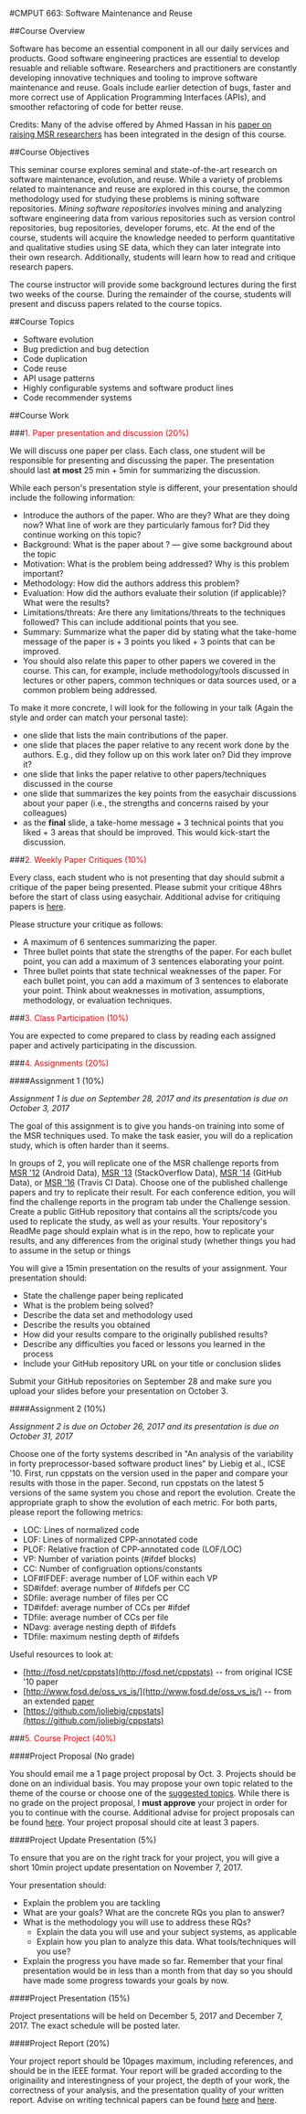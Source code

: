 #CMPUT 663: Software Maintenance and Reuse


##Course Overview

Software has become an essential component in all our daily services and products. Good software engineering practices are essential to develop resuable and reliable software. Researchers and practitioners are constantly developing innovative techniques and tooling to improve software maintenance and reuse. Goals include earlier detection of bugs, faster and more correct use of Application Programming Interfaces (APIs), and smoother refactoring of code for better reuse. 

Credits: Many of the advise offered by Ahmed Hassan in his [paper on raising MSR researchers](http://dl.acm.org/citation.cfm?id=2901780) has been integrated in the design of this course.

##Course Objectives

This seminar course explores seminal and state-of-the-art research on software maintenance, evolution, and reuse. While a variety of problems related to maintenance and reuse are explored in this course, the common methodology used for studying these problems is mining software repositories. *Mining software repositories* involves mining and analyzing software engineering data from various repositories such as version control repositories, bug repositories, developer forums, etc. At the end of the course, students will acquire the knowledge needed to perform quantitative and qualitative studies using SE data, which they can later integrate into their own research. Additionally, students will learn how to read and critique research papers.

The course instructor will provide some background lectures during the first two weeks of the course. During the remainder of the course, students will present and discuss papers related to the course topics.

##Course Topics

* Software evolution
* Bug prediction and bug detection
* Code duplication
* Code reuse
* API usage patterns
* Highly configurable systems and software product lines
* Code recommender systems

##Course Work

###<span style="color:red">1. Paper presentation and discussion (20%)</span>

We will discuss one paper per class. Each class, one student will be responsible for presenting and discussing the paper. The presentation should last **at most** 25 min + 5min for summarizing the discussion.

While each person's presentation style is different, your presentation should include the following information:

* Introduce the authors of the paper. Who are they? What are they doing now? What line of work are they particularly famous for? Did they continue working on this topic?
* Background: What is the paper about ? — give some background about the topic
* Motivation: What is the problem being addressed? Why is this problem important?
* Methodology: How did the authors address this problem?
* Evaluation: How did the authors evaluate their solution (if applicable)? What were the results?
* Limitations/threats: Are there any limitations/threats to the techniques followed? This can include additional points that you see.
* Summary: Summarize what the paper did by stating what the take-home message of the paper is + 3 points you liked + 3 points that can be improved.
* You should also relate this paper to other papers we covered in the course. This can, for example, include methodology/tools discussed in lectures or other papers, common techniques or data sources used, or a common problem being addressed.

To make it more concrete, I will look for the following in your talk (Again the style and order can match your personal taste):

* one slide that lists the main contributions of the paper.
* one slide that places the paper relative to any recent work done by the authors. E.g., did they follow up on this work later on? Did they improve it? 
* one slide that links the paper relative to other papers/techniques discussed in the course
* one slide that summarizes the key points from the easychair discussions about your paper (i.e., the strengths and concerns raised by your colleagues)
* as the **final** slide, a take-home message + 3 technical points that you liked + 3 areas that should be improved. This would kick-start the discussion.

###<span style="color:red">2. Weekly Paper Critiques (10%)</span>

Every class, each student who is not presenting that day should submit a critique of the paper being presented. Please submit your critique 48hrs before the start of class using easychair. Additional advise for critiquing papers is [here](http://cs.queensu.ca/~ahmed/home/teaching/CISC880/F16/papers/reviewing-smith.pdf). 

Please structure your critique as follows:

* A maximum of 6 sentences summarizing the paper.
* Three bullet points that state the strengths of the paper. For each bullet point, you can add a maximum of 3 sentences elaborating your point.
* Three bullet points that state technical weaknesses of the paper. For each bullet point, you can add a maximum of 3 sentences to elaborate your point. Think about weaknesses in motivation, assumptions, methodology, or evaluation techniques.

###<span style="color:red">3. Class Participation (10%)</span>

You are expected to come prepared to class by reading each assigned paper and actively participating in the discussion. 

###<span style="color:red">4. Assignments (20%)</span>

####Assignment 1 (10%)

*Assignment 1 is due on September 28, 2017 and its presentation is due on October 3, 2017*

The goal of this assignment is to give you hands-on training into some of the MSR techniques used. To make the task easier, you will do a replication study, which is often harder than it seems. 

In groups of 2, you will replicate one of the MSR challenge reports from [MSR '12](http://2012.msrconf.org/challenge.php) (Android Data), [MSR '13](http://2013.msrconf.org/challenge.php) (StackOverflow Data), [MSR '14](http://2014.msrconf.org/challenge.php) (GitHub Data), or [MSR '16](http://2017.msrconf.org/#/challenge) (Travis CI Data). Choose one of the published challenge papers and try to replicate their result. For each conference edition, you will find the challenge reports in the program tab under the Challenge session. Create a public GitHub repository that contains all the scripts/code you used to replicate the study, as well as your results. Your repository's ReadMe page should explain what is in the repo, how to replicate your results, and any differences from the original study (whether things you had to assume in the setup or things 

You will give a 15min presentation on the results of your assignment. Your presentation should:

* State the challenge paper being replicated
* What is the problem being solved?
* Describe the data set and methodology used
* Describe the results you obtained
* How did your results compare to the originally published results?
* Describe any difficulties you faced or lessons you learned in the process
* Include your GitHub repository URL on your title or conclusion slides

Submit your GitHub repositories on September 28 and make sure you upload your slides before your presentation on October 3.

####Assignment 2 (10%)

*Assignment 2 is due on October 26, 2017 and its presentation is due on October 31, 2017*

Choose one of the forty systems described in "An analysis of the variability in forty preprocessor-based software product lines" by Liebig et al., ICSE '10. First, run cppstats on the version used in the paper and compare your results with those in the paper. Second, run cppstats on the latest 5 versions of the same system you chose and report the evolution. Create the appropriate graph to show the evolution of each metric. For both parts, please report the following metrics:

* LOC: Lines of normalized code
* LOF: Lines of normalized CPP-annotated code
* PLOF: Relative fraction of CPP-annotated code (LOF/LOC)
* VP: Number of variation points (#ifdef blocks)
* CC: Number of configruation options/constants
* LOF#IFDEF: average number of LOF within each VP
* SD#ifdef: average number of #ifdefs per CC
* SDfile: average number of files per CC
* TD#ifdef: average number of CCs per #ifdef
* TDfile: average number of CCs per file
* NDavg: average nesting depth of #ifdefs
* TDfile: maximum nesting depth of #ifdefs

Useful resources to look at:

* [http://fosd.net/cppstats](http://fosd.net/cppstats) -- from original ICSE '10 paper
* [http://www.fosd.de/oss_vs_is/](http://www.fosd.de/oss_vs_is/) -- from an extended [paper](https://link.springer.com/article/10.1007/s10664-015-9360-1)
* [https://github.com/joliebig/cppstats](https://github.com/joliebig/cppstats)


###<span style="color:red">5. Course Project (40%)</span> 

####Project Proposal (No grade)

You should email me a 1 page project proposal by Oct. 3. Projects should be done on an individual basis. You may propose your own topic related to the theme of the course or choose one of the [suggested topics](???). While there is no grade on the project proposal, I **must approve** your project in order for you to continue with the course. Additional advise for project proposals can be found [here](http://cs.queensu.ca/~ahmed/home/teaching/CISC880/F16/papers/HPProjectProposalTemplate.pdf). Your project proposal should cite at least 3 papers.

####Project Update Presentation (5%)

To ensure that you are on the right track for your project, you will give a short 10min project update presentation on November 7, 2017.

Your presentation should:

* Explain the problem you are tackling
* What are your goals? What are the concrete RQs you plan to answer?
* What is the methodology you will use to address these RQs?
	* Explain the data you will use and your subject systems, as applicable
	* Explain how you plan to analyze this data. What tools/techniques will you use?
* Explain the progress you have made so far. Remember that your final presentation would be in less than a month from that day so you should have made some progress towards your goals by now.

####Project Presentation (15%)

Project presentations will be held on December 5, 2017 and December 7, 2017. The exact schedule will be posted later.

####Project Report (20%)

Your project report should be 10pages maximum, including references, and should be in the IEEE format. Your report will be graded according to the originaility and interestingness of your project, the depth of your work, the correctness of your analysis, and the presentation quality of your written report. Advise on writing technical papers can be found [here](http://www.cs.columbia.edu/~hgs/etc/writing-style.html) and [here](https://homes.cs.washington.edu/~mernst/advice/write-technical-paper.html).

